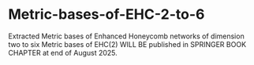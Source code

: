# Metric-bases-of-EHC-2-to-6
Extracted Metric bases of Enhanced Honeycomb networks of dimension two to six
Metric bases of EHC(2) WILL BE published in SPRINGER BOOK CHAPTER at end of August 2025.
